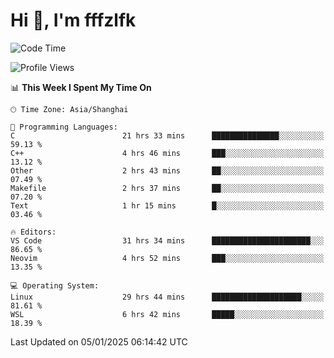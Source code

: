# Hi 👋, I'm fffzlfk

<!--START_SECTION:waka-->
![Code Time](http://img.shields.io/badge/Code%20Time-1%2C097%20hrs%208%20mins-blue)

![Profile Views](http://img.shields.io/badge/Profile%20Views-0-blue)

📊 **This Week I Spent My Time On** 

```text
🕑︎ Time Zone: Asia/Shanghai

💬 Programming Languages: 
C                        21 hrs 33 mins      ███████████████░░░░░░░░░░   59.13 % 
C++                      4 hrs 46 mins       ███░░░░░░░░░░░░░░░░░░░░░░   13.12 % 
Other                    2 hrs 43 mins       ██░░░░░░░░░░░░░░░░░░░░░░░   07.49 % 
Makefile                 2 hrs 37 mins       ██░░░░░░░░░░░░░░░░░░░░░░░   07.20 % 
Text                     1 hr 15 mins        █░░░░░░░░░░░░░░░░░░░░░░░░   03.46 % 

🔥 Editors: 
VS Code                  31 hrs 34 mins      ██████████████████████░░░   86.65 % 
Neovim                   4 hrs 52 mins       ███░░░░░░░░░░░░░░░░░░░░░░   13.35 % 

💻 Operating System: 
Linux                    29 hrs 44 mins      ████████████████████░░░░░   81.61 % 
WSL                      6 hrs 42 mins       █████░░░░░░░░░░░░░░░░░░░░   18.39 % 
```


 Last Updated on 05/01/2025 06:14:42 UTC
<!--END_SECTION:waka-->
